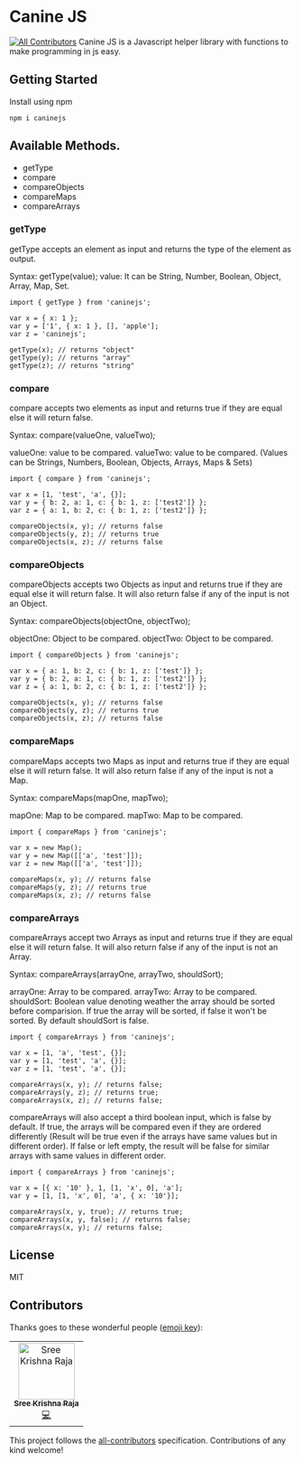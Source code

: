 # Canine JS
[![All Contributors](https://img.shields.io/badge/all_contributors-1-orange.svg?style=flat-square)](#contributors)
Canine JS is a Javascript helper library with functions to make programming in js easy.

## Getting Started

Install using npm
```
npm i caninejs
```

## Available Methods.
- getType
- compare
- compareObjects
- compareMaps
- compareArrays

### getType
getType accepts an element as input and returns the type of the element as output.

Syntax: getType(value);
value: It can be String, Number, Boolean, Object, Array, Map, Set.

```
import { getType } from 'caninejs';

var x = { x: 1 };
var y = ['1', { x: 1 }, [], 'apple'];
var z = 'caninejs';

getType(x); // returns "object"
getType(y); // returns "array"
getType(z); // returns "string"

```

### compare
compare accepts two elements as input and returns true if they are equal else it will return false.

Syntax: compare(valueOne, valueTwo);

valueOne: value to be compared.
valueTwo: value to be compared.
(Values can be Strings, Numbers, Boolean, Objects, Arrays, Maps & Sets)

```
import { compare } from 'caninejs';

var x = [1, 'test', 'a', {}];
var y = { b: 2, a: 1, c: { b: 1, z: ['test2']} };
var z = { a: 1, b: 2, c: { b: 1, z: ['test2']} };

compareObjects(x, y); // returns false
compareObjects(y, z); // returns true
compareObjects(x, z); // returns false
```

### compareObjects
compareObjects accepts two Objects as input and returns true if they are equal else it will return false.
It will also return false if any of the input is not an Object.

Syntax: compareObjects(objectOne, objectTwo);

objectOne: Object to be compared.
objectTwo: Object to be compared.

```
import { compareObjects } from 'caninejs';

var x = { a: 1, b: 2, c: { b: 1, z: ['test']} };
var y = { b: 2, a: 1, c: { b: 1, z: ['test2']} };
var z = { a: 1, b: 2, c: { b: 1, z: ['test2']} };

compareObjects(x, y); // returns false
compareObjects(y, z); // returns true
compareObjects(x, z); // returns false
```

### compareMaps
compareMaps accepts two Maps as input and returns true if they are equal else it will return false.
It will also return false if any of the input is not a Map.

Syntax: compareMaps(mapOne, mapTwo);

mapOne: Map to be compared.
mapTwo: Map to be compared.

```
import { compareMaps } from 'caninejs';

var x = new Map();
var y = new Map([['a', 'test']]);
var z = new Map([['a', 'test']]);

compareMaps(x, y); // returns false
compareMaps(y, z); // returns true
compareMaps(x, z); // returns false
```

### compareArrays
compareArrays accept two Arrays as input and returns true if they are equal else it will return false.
It will also return false if any of the input is not an Array.

Syntax: compareArrays(arrayOne, arrayTwo, shouldSort);

arrayOne: Array to be compared.
arrayTwo: Array to be compared.
shouldSort: Boolean value denoting weather the array should be sorted before comparision. If true the array will be sorted, if false it won't be sorted. By default shouldSort is false.

```
import { compareArrays } from 'caninejs';

var x = [1, 'a', 'test', {}];
var y = [1, 'test', 'a', {}];
var z = [1, 'test', 'a', {}];

compareArrays(x, y); // returns false;
compareArrays(y, z); // returns true;
compareArrays(x, z); // returns false;
```

compareArrays will also accept a third boolean input, which is false by default. If true, the arrays will be compared even if they are ordered differently (Result will be true even if the arrays have same values but in different order). If false or left empty, the result will be false for similar arrays with same values in different order.

```
import { compareArrays } from 'caninejs';

var x = [{ x: '10' }, 1, [1, 'x', 0], 'a'];
var y = [1, [1, 'x', 0], 'a', { x: '10'}];

compareArrays(x, y, true); // returns true;
compareArrays(x, y, false); // returns false;
compareArrays(x, y); // returns false;
```

## License
MIT

## Contributors

Thanks goes to these wonderful people ([emoji key](https://allcontributors.org/docs/en/emoji-key)):

<!-- ALL-CONTRIBUTORS-LIST:START - Do not remove or modify this section -->
<!-- prettier-ignore -->
<table><tr><td align="center"><a href="https://github.com/SreeKrishnaRaja"><img src="https://avatars2.githubusercontent.com/u/19948507?v=4" width="100px;" alt="Sree Krishna Raja"/><br /><sub><b>Sree Krishna Raja</b></sub></a><br /><a href="https://github.com/SreeKrishnaRaja/caninejs/commits?author=SreeKrishnaRaja" title="Code">💻</a></td></tr></table>
<!-- ALL-CONTRIBUTORS-LIST:END -->

This project follows the [all-contributors](https://github.com/all-contributors/all-contributors) specification. Contributions of any kind welcome!
